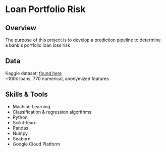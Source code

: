 # Loan Portfolio Risk

## Overview

The purpose of this project is to develop a prediction pipeline to determine a bank's portfolio loan loss risk

## Data

Kaggle dataset: [found here](https://www.kaggle.com/c/loan-default-prediction) \
~100k loans, 770 numerical, anonymized features

## Skills & Tools

- Machine Learning
- Classification & regression algorithms
- Python
- Scikit-learn
- Pandas
- Numpy
- Seaborn
- Google Cloud Platform

